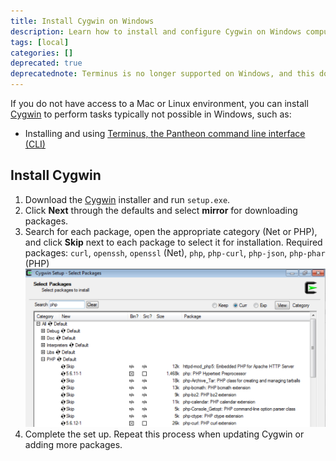 ```yaml
---
title: Install Cygwin on Windows
description: Learn how to install and configure Cygwin on Windows computers for Pantheon sites.
tags: [local]
categories: []
deprecated: true
deprecatednote: Terminus is no longer supported on Windows, and this document is unmaintained. See the [Terminus Support](/docs/platform-considerations/#terminus-support) section of Platform Considerations for more information.
---
```

If you do not have access to a Mac or Linux environment, you can install [Cygwin](https://cygwin.com/) to perform tasks typically not possible in Windows, such as:

* Installing and using [Terminus, the Pantheon command line interface (CLI)](https://github.com/pantheon-systems/cli)

## Install Cygwin
1. Download the [Cygwin](https://cygwin.com/install.html) installer and run `setup.exe`.
2. Click **Next** through the defaults and select **mirror** for downloading packages.
3. Search for each package, open the appropriate category (Net or PHP), and click **Skip** next to each package to select it for installation. Required packages: `curl`, `openssh`, `openssl` (Net), `php`, `php-curl`, `php-json`, `php-phar` (PHP)
![Select openSSL package](/source/docs/assets/images/cygwin-select-packages.png)
4. Complete the set up. Repeat this process when updating Cygwin or adding more packages.
